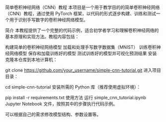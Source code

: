 简单卷积神经网络（CNN）教程
本项目是一个用于教学目的的简单卷积神经网络（CNN）教程，通过使用 PyTorch 框架，以代码的形式逐步构建、训练和测试一个用于识别手写数字的卷积神经网络模型。

简介
本教程提供了一个完整的代码示例，适合初学者学习和理解卷积神经网络的基本原理和实现方法。教程内容包括：

构建简单的卷积神经网络模型
加载和处理手写数字数据集（MNIST）
训练卷积神经网络模型
保存和加载训练好的模型
测试训练好的模型并可视化预测结果
安装
克隆本仓库到本地计算机：

git clone https://github.com/your_username/simple-cnn-tutorial.git
进入项目目录：

cd simple-cnn-tutorial
安装所需的 Python 库（推荐使用虚拟环境）：

pip install -r requirements.txt
使用方法
运行 simple_cnn_tutorial.ipynb Jupyter Notebook 文件，按照其中的步骤执行代码示例。

可以根据自己的需求修改模型结构、参数设置等。
